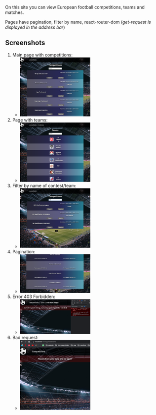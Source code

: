 On this site you can view European football competitions, teams and matches.

Pages have pagination, filter by name, react-router-dom (*get-request is displayed in the address bar*)

<h2>Screenshots</h2>

<ol>
    <li>Main page with competitions:
        <ul>
            <li>
                <img src="./src/images/screenshots/competitionsPage.png" width="50%" height="50%"/>
            </li>
        </ul>
    </li>
    <li>Page with teams:
        <ul>
            <li>
                <img src="./src/images/screenshots/teamsPage.png" width="50%" height="50%"/>
            </li>
        </ul>
    </li>
    <li>Filter by name of contest/team:
        <ul>
            <li>
                <img src="./src/images/screenshots/filterByName.png" width="50%" height="50%"/>
            </li>
        </ul>
    </li>
     <li>Pagination:
        <ul>
            <li>
                <img src="./src/images/screenshots/pagination.png" width="50%" height="50%"/>
            </li>
        </ul>
    </li>
    <li>Error 403 Forbidden:
        <ul>
            <li>
                <img src="./src/images/screenshots/forbidden.png" width="50%" height="50%"/>
            </li>
        </ul>
    </li>
        <li>Bad request:
        <ul>
            <li>
                <img src="./src/images/screenshots/badRequest.png" width="50%" height="50%"/>
            </li>
        </ul>
    </li>
</ol>